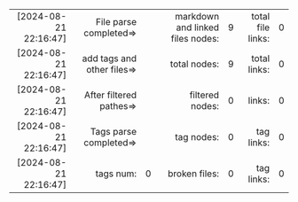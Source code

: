 

||||||||
|-:|-:|-:|-:|-:|-:|-:|
|[2024-08-21 22:16:47] |File parse completed=>|| markdown and linked files nodes:| 9| total file links:| 0|
|[2024-08-21 22:16:47] |add tags and other files=>||  total nodes: |9|  total links:| 0|
|[2024-08-21 22:16:47] |After filtered pathes=>|| filtered nodes: |0|  links:| 0|
|[2024-08-21 22:16:47] |Tags parse completed=>||  tag nodes: |0| tag links:| 0|
|[2024-08-21 22:16:47] |tags num:| 0| broken files: |0| tag links:| 0|
